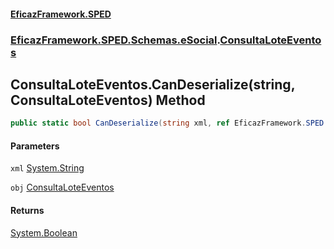 #### [EficazFramework.SPED](EficazFrameworkSPED.md 'EficazFramework SPED')
### [EficazFramework.SPED.Schemas.eSocial](EficazFramework.SPED.Schemas.eSocial.md 'EficazFramework.SPED.Schemas.eSocial').[ConsultaLoteEventos](EficazFramework.SPED.Schemas.eSocial/ConsultaLoteEventos.md 'EficazFramework.SPED.Schemas.eSocial.ConsultaLoteEventos')

## ConsultaLoteEventos.CanDeserialize(string, ConsultaLoteEventos) Method

```csharp
public static bool CanDeserialize(string xml, ref EficazFramework.SPED.Schemas.eSocial.ConsultaLoteEventos obj);
```
#### Parameters

<a name='EficazFramework.SPED.Schemas.eSocial.ConsultaLoteEventos.CanDeserialize(string,EficazFramework.SPED.Schemas.eSocial.ConsultaLoteEventos).xml'></a>

`xml` [System.String](https://docs.microsoft.com/en-us/dotnet/api/System.String 'System.String')

<a name='EficazFramework.SPED.Schemas.eSocial.ConsultaLoteEventos.CanDeserialize(string,EficazFramework.SPED.Schemas.eSocial.ConsultaLoteEventos).obj'></a>

`obj` [ConsultaLoteEventos](EficazFramework.SPED.Schemas.eSocial/ConsultaLoteEventos.md 'EficazFramework.SPED.Schemas.eSocial.ConsultaLoteEventos')

#### Returns
[System.Boolean](https://docs.microsoft.com/en-us/dotnet/api/System.Boolean 'System.Boolean')